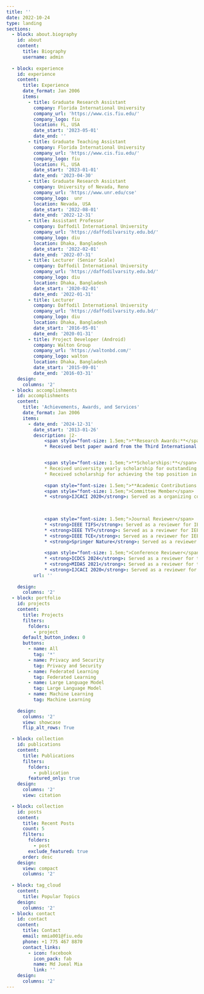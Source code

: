 ```yaml
---
title: ''
date: 2022-10-24
type: landing
sections:
  - block: about.biography
    id: about
    content:
      title: Biography
      username: admin
  
  - block: experience
    id: experience
    content:
      title: Experience
      date_format: Jan 2006
      items:
        - title: Graduate Research Assistant
          company: Florida International University
          company_url: 'https://www.cis.fiu.edu/'
          company_logo: fiu
          location: FL, USA
          date_start: '2023-05-01'
          date_end: ''
        - title: Graduate Teaching Assistant
          company: Florida International University
          company_url: 'https://www.cis.fiu.edu/'
          company_logo: fiu
          location: FL, USA
          date_start: '2023-01-01'
          date_end: '2023-04-30'   
        - title: Graduate Research Assistant
          company: University of Nevada, Reno
          company_url: 'https://www.unr.edu/cse'
          company_logo:  unr
          location: Nevada, USA
          date_start: '2022-08-01'
          date_end: '2022-12-31'
        - title: Assistant Professor
          company: Daffodil International University
          company_url: 'https://daffodilvarsity.edu.bd/'
          company_logo: diu
          location: Dhaka, Bangladesh
          date_start: '2022-02-01'
          date_end: '2022-07-31'
        - title: Lecturer (Senior Scale)
          company: Daffodil International University
          company_url: 'https://daffodilvarsity.edu.bd/'
          company_logo: diu
          location: Dhaka, Bangladesh
          date_start: '2020-02-01'
          date_end: '2022-01-31'
        - title: Lecturer
          company: Daffodil International University
          company_url: 'https://daffodilvarsity.edu.bd/'
          company_logo: diu
          location: Dhaka, Bangladesh
          date_start: '2016-05-01'
          date_end: '2020-01-31'
        - title: Project Developer (Android)
          company: Walton Group
          company_url: 'https://waltonbd.com/'
          company_logo: walton
          location: Dhaka, Bangladesh
          date_start: '2015-09-01'
          date_end: '2016-03-31'               
    design:
      columns: '2'
  - block: accomplishments
    id: accomplishments
    content:
      title: 'Achievements, Awards, and Services'
      date_format: Jan 2006
      items:
        - date_end: '2024-12-31'
          date_start: '2013-01-26'
          description: |2-
              <span style="font-size: 1.5em;">**Research Awards:**</span>
              * Received best paper award from the Third International Conference on Smart Systems: Innovations in Computing (SSIC), Springer, 2021.


              <span style="font-size: 1.5em;">**Scholarships:**</span>
              * Received university yearly scholarship for outstanding results.
              * Received scholarship for achieving the top position in the undergraduate entrance exam.
              
              <span style="font-size: 1.5em;">**Academic Contributions:**</span><br>
              <span style="font-size: 1.5em;">Committee Member</span>
              * <strong>IJCACI 2020</strong>: Served as a organizing committee member for International Joint Conference on Advances in Computational Intelligence, Daffodil International University, Bangladesh; Jahangirnagar University, Bangladesh and South Asian University, India

              
 
              <span style="font-size: 1.5em;">Journal Reviewer</span>
              * <strong>IEEE TIFS</strong>: Served as a reviewer for IEEE Transactions on Information Forensics & Security.    
              * <strong>IEEE TVT</strong>: Served as a reviewer for IEEE Transactions on Vehicular Technology.
              * <strong>IEEE TCE</strong>: Served as a reviewer for IEEE Transactions on Consumer Electronics.
              * <strong>Springer Nature</strong>: Served as a reviewer for the Springer Nature journal. 
    
              <span style="font-size: 1.5em;">Conference Reviewer</span>
              * <strong>ICDCS 2024</strong>: Served as a reviewer for the 44th IEEE International Conference on Distributed Computing Systems, Jersey City, New Jersey, USA.
              * <strong>MIDAS 2021</strong>: Served as a reviewer for the International Conference on Machine Intelligence and Data Science Applications (MIDAS 2021), Springer, Comilla University, Cumilla, Bangladesh.
              * <strong>IJCACI 2020</strong>: Served as a reviewer for International Joint Conference on Advances in Computational Intelligence, Daffodil International University, Bangladesh; Jahangirnagar University, Bangladesh and South Asian University, India    
          url: ''
      
    design:
      columns: '2'
  - block: portfolio
    id: projects
    content:
      title: Projects
      filters:
        folders:
          - project
      default_button_index: 0
      buttons:
        - name: All
          tag: '*'
        - name: Privacy and Security
          tag: Privacy and Security
        - name: Federated Learning
          tag: Federated Learning
        - name: Large Language Model
          tag: Large Language Model   
        - name: Machine Learning
          tag: Machine Learning
    
    design:
      columns: '2'
      view: showcase
      flip_alt_rows: True

  - block: collection
    id: publications
    content:
      title: Publications
      filters:
        folders:
          - publication
        featured_only: true
    design:
      columns: '2'
      view: citation

  - block: collection
    id: posts
    content:
      title: Recent Posts
      count: 5
      filters:
        folders:
          - post
        exclude_featured: true
      order: desc
    design:
      view: compact
      columns: '2'
  
  - block: tag_cloud
    content:
      title: Popular Topics
    design:
      columns: '2'
  - block: contact
    id: contact
    content:
      title: Contact
      email: mmia001@fiu.edu
      phone: +1 775 467 8870
      contact_links:
        - icon: facebook
          icon_pack: fab
          name: Md Jueal Mia
          link: ''
    design:
      columns: '2'
---
```

